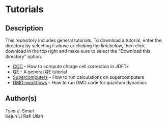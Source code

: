 Tutorials
===================================

Description
------------------------------------
This repository includes general tutorials. To download a tutorial, enter the directory by selecting it above or clicking the link below, then click download in the top right and make sure to select the "Download this directory" option.

* [CCC](CCC/) - How to compute charge cell correction in JDFTx
* [QE](QE/) - A general QE tutorial
* [Supercomputers](Supercomputers/) - How to run calculations on supercomputers
* [DMD-workflows](DMD-workflows/) - How to run DMD code for quantum dynamics
  
Author(s)
------------------------------------
Tyler J. Smart  
Kejun Li
Rafi Ullah

